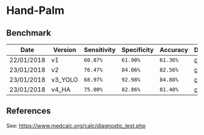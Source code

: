 # Hand-Palm


## Benchmark

| Date | Version | Sensitivity | Specificity |   Accuracy  |  Detail |
| -----| ------- | ----------- | ----------- | ----------- | ------- |
|  22/01/2018  | v1  | `60.87%` | `61.90%` |  `61.36%`  | [click](benchmarks/benchmark_01.md) |
|  23/01/2018  | v2  | `76.47%` | `84.06%` |  `82.56%`  | [click](benchmarks/benchmark_02.md) |
|  23/01/2018  | v3_YOLO  | `68.97%` | `92.98%` |  `84.88%`  | [click](benchmarks/benchmark_03_YOLO.md) |
|  23/01/2018  | v4_HA  | `75.00%` | `82.86%` |  `81.40%`  | [click](benchmarks/benchmark_01.md) |



## References
See: https://www.medcalc.org/calc/diagnostic_test.php
